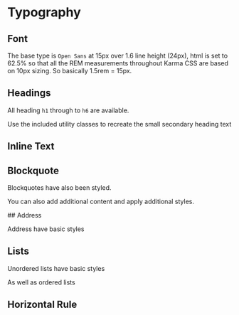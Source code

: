 # Typography

## Font

The base type is `Open Sans` at 15px over 1.6 line height (24px), html is set to 62.5% 
so that all the REM measurements throughout Karma CSS are based on 10px sizing. 
So basically 1.5rem = 15px.

## Headings

All heading `h1` through to `h6` are available.

<script async src="//jsfiddle.net/stuartaccent/yfp71xjL/embed/html,result/"></script>

Use the included utility classes to recreate the small secondary heading text

<script async src="//jsfiddle.net/stuartaccent/02wxbmj1/embed/html,result/"></script>

## Inline Text

<script async src="//jsfiddle.net/stuartaccent/5z03n71c/embed/html,result/"></script>

## Blockquote

Blockquotes have also been styled.

<script async src="//jsfiddle.net/stuartaccent/hbsuxja3/embed/html,result/"></script>

You can also add additional content and apply additional styles.

<script async src="//jsfiddle.net/stuartaccent/Lrpbzjsg/embed/html,result/"></script>

## Address

Address have basic styles

<script async src="//jsfiddle.net/stuartaccent/qd34y9hr/embed/html,result/"></script>

## Lists

Unordered lists have basic styles

<script async src="//jsfiddle.net/stuartaccent/arqLnzt1/embed/html,result/"></script>

As well as ordered lists

<script async src="//jsfiddle.net/stuartaccent/y5a7vgtj/embed/html,result/"></script>

## Horizontal Rule

<script async src="//jsfiddle.net/stuartaccent/n6e4x783/embed/html,result/"></script>
